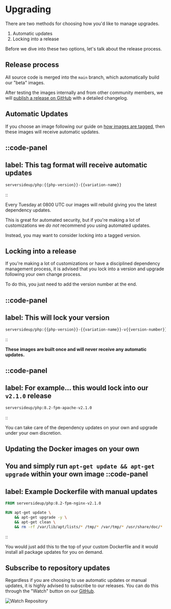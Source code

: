 # Upgrading
There are two methods for choosing how you'd like to manage upgrades.

1. Automatic updates
1. Locking into a release

Before we dive into these two options, let's talk about the release process.

## Release process
All source code is merged into the `main` branch, which automatically build our "beta" images.

After testing the images internally and from other community members, we will [publish a release on GitHub](https://github.com/serversideup/docker-php/releases) with a detailed changelog.

## Automatic Updates
If you choose an image following our guide on [how images are tagged](/docs/getting-started/installation#how-images-are-tagged), then these images will receive automatic updates.

::code-panel
---
label: This tag format will receive automatic updates
---
```bash
serversideup/php:{{php-version}}-{{variation-name}}
```
::

Every Tuesday at 0800 UTC our images will rebuild giving you the latest dependency updates.

This is great for automated security, but if you're making a lot of customizations we *do not* recommend you using automated updates.

Instead, you may want to consider locking into a tagged version.

## Locking into a release
If you're making a lot of customizations or have a disciplined dependency management process, it is advised that you lock into a version and upgrade following your own change process.

To do this, you just need to add the version number at the end.

::code-panel
---
label: This will lock your version
---
```bash
serversideup/php:{{php-version}}-{{variation-name}}-v{{version-number}}
```
::

**These images are built once and will never receive any automatic updates.**

::code-panel
---
label: For example... this would lock into our `v2.1.0` release
---
```bash
serversideup/php:8.2-fpm-apache-v2.1.0
```
::

You can take care of the dependency updates on your own and upgrade under your own discretion.

## Updating the Docker images on your own
You and simply run `apt-get update && apt-get upgrade` within your own image
::code-panel
---
label: Example Dockerfile with manual updates
---
```Dockerfile
FROM serversideup/php:8.2-fpm-nginx-v2.1.0

RUN apt-get update \
    && apt-get upgrade -y \
    && apt-get clean \
    && rm -rf /var/lib/apt/lists/* /tmp/* /var/tmp/* /usr/share/doc/*
```
::

You would just add this to the top of your custom Dockerfile and it would install all package updates for you on demand.

## Subscribe to repository updates
Regardless if you are choosing to use automatic updates or manual updates, it is highly advised to subscribe to our releases. You can do this through the "Watch" button on our [GitHub](https://github.com/serversideup/docker-php).

![Watch Repository](/images/docs/watch-repo.png)
